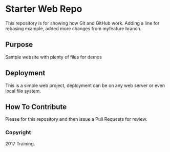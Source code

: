 # Starter Web Repo

This repository is for showing how Git and GitHub work. Adding
a line for rebasing example, added more changes from myfeature 
branch.

## Purpose

Sample website with plenty of files for demos

## Deployment

This is a simple web project, deployment can be on any web 
server or even local file system.

## How To Contribute

Please for this repository and then issue a Pull Requests for 
review.

### Copyright

2017 Training.

